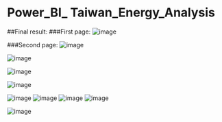 # Power_BI_ Taiwan_Energy_Analysis
##Final result:
###First page:
![image](https://github.com/e19931107/Power_BI_-Taiwan_Energy_Analysis/assets/50692450/40907c66-d375-47e6-998f-a87e23d9f7d9)

###Second page:
![image](https://github.com/e19931107/Power_BI_-Taiwan_Energy_Analysis/assets/50692450/96449968-e8be-42cd-b5e2-8946fdeb840d)

![image](https://github.com/e19931107/Power_BI_-Taiwan_Energy_Analysis/assets/50692450/390d538d-08e4-4348-bbcc-4b3524574a2e)

![image](https://github.com/e19931107/Power_BI_-Taiwan_Energy_Analysis/assets/50692450/9678c9d0-379f-468a-b1ea-9728a83caa92)

![image](https://github.com/e19931107/Power_BI_-Taiwan_Energy_Analysis/assets/50692450/fa4ce488-2acd-4369-95a4-1c0281f469a3)




![image](https://github.com/e19931107/Power_BI_-Taiwan_Energy_Analysis/assets/50692450/3c345b9f-33ea-4fc4-97fb-e5eeb56fd1ff)
![image](https://github.com/e19931107/Power_BI_-Taiwan_Energy_Analysis/assets/50692450/035418ff-2f8b-4797-a059-0e0e4cd6f2fa)
![image](https://github.com/e19931107/Power_BI_-Taiwan_Energy_Analysis/assets/50692450/93b0b297-0e85-4fa1-a2c7-99b8bac76c3c)
![image](https://github.com/e19931107/Power_BI_-Taiwan_Energy_Analysis/assets/50692450/fed5f596-71e2-4e31-b8ac-7e69cc27c8ca)

![image](https://github.com/e19931107/Power_BI_-Taiwan_Energy_Analysis/assets/50692450/3c19f804-5251-4aa7-b16f-426170f33d3a)



